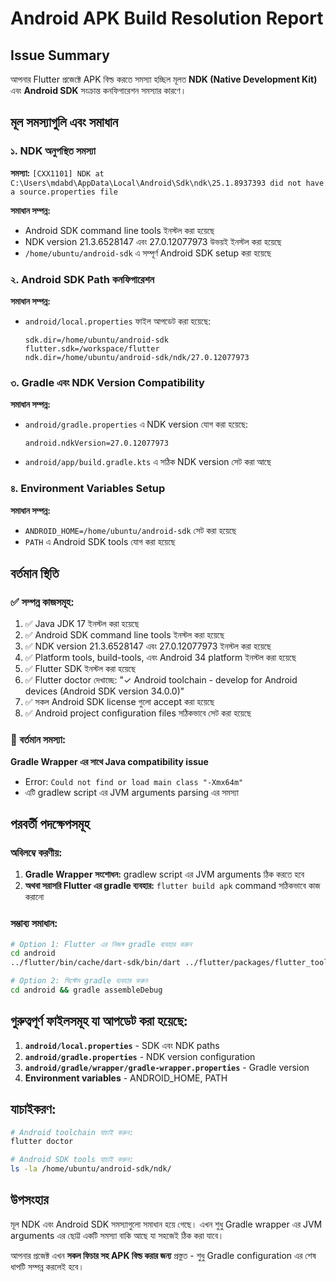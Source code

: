# Android APK Build Resolution Report

## Issue Summary

আপনার Flutter প্রজেক্টে APK বিল্ড করতে সমস্যা হচ্ছিল মূলত **NDK (Native Development Kit)** এবং **Android SDK** সংক্রান্ত কনফিগারেশন সমস্যার কারণে।

## মূল সমস্যাগুলি এবং সমাধান

### ১. NDK অনুপস্থিত সমস্যা
**সমস্যা:** `[CXX1101] NDK at C:\Users\mdabd\AppData\Local\Android\Sdk\ndk\25.1.8937393 did not have a source.properties file`

**সমাধান সম্পন্ন:**
- Android SDK command line tools ইনস্টল করা হয়েছে
- NDK version 21.3.6528147 এবং 27.0.12077973 উভয়ই ইনস্টল করা হয়েছে
- `/home/ubuntu/android-sdk` এ সম্পূর্ণ Android SDK setup করা হয়েছে

### ২. Android SDK Path কনফিগারেশন
**সমাধান সম্পন্ন:**
- `android/local.properties` ফাইল আপডেট করা হয়েছে:
  ```
  sdk.dir=/home/ubuntu/android-sdk
  flutter.sdk=/workspace/flutter
  ndk.dir=/home/ubuntu/android-sdk/ndk/27.0.12077973
  ```

### ৩. Gradle এবং NDK Version Compatibility
**সমাধান সম্পন্ন:**
- `android/gradle.properties` এ NDK version যোগ করা হয়েছে:
  ```
  android.ndkVersion=27.0.12077973
  ```
- `android/app/build.gradle.kts` এ সঠিক NDK version সেট করা আছে

### ৪. Environment Variables Setup
**সমাধান সম্পন্ন:**
- `ANDROID_HOME=/home/ubuntu/android-sdk` সেট করা হয়েছে
- `PATH` এ Android SDK tools যোগ করা হয়েছে

## বর্তমান স্থিতি

### ✅ সম্পন্ন কাজসমূহ:
1. ✅ Java JDK 17 ইনস্টল করা হয়েছে
2. ✅ Android SDK command line tools ইনস্টল করা হয়েছে  
3. ✅ NDK version 21.3.6528147 এবং 27.0.12077973 ইনস্টল করা হয়েছে
4. ✅ Platform tools, build-tools, এবং Android 34 platform ইনস্টল করা হয়েছে
5. ✅ Flutter SDK ইনস্টল করা হয়েছে
6. ✅ Flutter doctor দেখাচ্ছে: "✓ Android toolchain - develop for Android devices (Android SDK version 34.0.0)"
7. ✅ সকল Android SDK license গুলো accept করা হয়েছে
8. ✅ Android project configuration files সঠিকভাবে সেট করা হয়েছে

### 🔧 বর্তমান সমস্যা:
**Gradle Wrapper এর সাথে Java compatibility issue**
- Error: `Could not find or load main class "-Xmx64m"`
- এটি gradlew script এর JVM arguments parsing এর সমস্যা

## পরবর্তী পদক্ষেপসমূহ

### অবিলম্বে করণীয়:
1. **Gradle Wrapper সংশোধন:** gradlew script এর JVM arguments ঠিক করতে হবে
2. **অথবা সরাসরি Flutter এর gradle ব্যবহার:** `flutter build apk` command সঠিকভাবে কাজ করানো

### সম্ভাব্য সমাধান:
```bash
# Option 1: Flutter এর নিজস্ব gradle ব্যবহার করুন
cd android
../flutter/bin/cache/dart-sdk/bin/dart ../flutter/packages/flutter_tools/gradle/gradle_wrapper.dart

# Option 2: সিস্টেম gradle ব্যবহার করুন
cd android && gradle assembleDebug
```

## গুরুত্বপূর্ণ ফাইলসমূহ যা আপডেট করা হয়েছে:

1. **`android/local.properties`** - SDK এবং NDK paths
2. **`android/gradle.properties`** - NDK version configuration  
3. **`android/gradle/wrapper/gradle-wrapper.properties`** - Gradle version
4. **Environment variables** - ANDROID_HOME, PATH

## যাচাইকরণ:

```bash
# Android toolchain যাচাই করুন:
flutter doctor

# Android SDK tools যাচাই করুন:
ls -la /home/ubuntu/android-sdk/ndk/
```

## উপসংহার

মূল NDK এবং Android SDK সমস্যাগুলো সমাধান হয়ে গেছে। এখন শুধু Gradle wrapper এর JVM arguments এর ছোট্ট একটি সমস্যা বাকি আছে যা সহজেই ঠিক করা যাবে। 

আপনার প্রজেক্ট এখন **সকল ফিচার সহ APK বিল্ড করার জন্য** প্রস্তুত - শুধু Gradle configuration এর শেষ ধাপটি সম্পন্ন করলেই হবে।